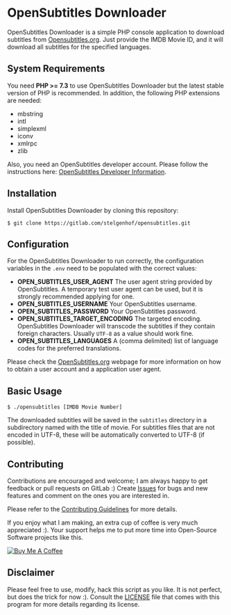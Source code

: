 OpenSubtitles Downloader
==========

OpenSubtitles Downloader is a simple PHP console application to download subtitles from [Opensubtitles.org]. Just
provide the IMDB Movie ID, and it will download all subtitles for the specified languages.

System Requirements
-------------------

You need **PHP >= 7.3** to use OpenSubtitles Downloader but the latest stable version of PHP is recommended. In
addition, the following PHP extensions are needed:

- mbstring
- intl
- simplexml
- iconv
- xmlrpc
- zlib

Also, you need an OpenSubtitles developer account. Please follow the instructions
here: [OpenSubtitles Developer Information](https://trac.opensubtitles.org/projects/opensubtitles/wiki/DevReadFirst).

Installation
------------

Install OpenSubtitles Downloader by cloning this repository:

```
$ git clone https://gitlab.com/stelgenhof/opensubtitles.git
```

Configuration
------------

For the OpenSubtitles Downloader to run correctly, the configuration variables in the `.env` need to be populated with
the correct values:

- **OPEN_SUBTITLES_USER_AGENT** The user agent string provided by OpenSubtitles. A temporary test user agent can be
  used, but it is strongly recommended applying for one.
- **OPEN_SUBTITLES_USERNAME** Your OpenSubtitles username.
- **OPEN_SUBTITLES_PASSWORD** Your OpenSubtitles password.
- **OPEN_SUBTITLES_TARGET_ENCODING** The targeted encoding. OpenSubtitles Downloader will transcode the subtitles if
  they contain foreign characters. Usually `UTF-8` as a value should work fine.
- **OPEN_SUBTITLES_LANGUAGES** A (comma delimited) list of language codes for the preferred translations.

Please check the [OpenSubtitles.org] webpage for more information on how to obtain a user account and a application user
agent.

Basic Usage
-----------

```
$ ./opensubtitles [IMDB Movie Number]
```

The downloaded subtitles will be saved in the `subtitles` directory in a subdirectory named with the title of movie. For
subtitles files that are not encoded in UTF-8, these will be automatically converted to UTF-8 (if possible).

## Contributing

Contributions are encouraged and welcome; I am always happy to get feedback or pull requests on GitLab :)
Create [Issues](https://gitlab.com/stelgenhof/opensubtitles/-/issues) for bugs and new features and comment on the ones
you are interested in.

Please refer to the [Contributing Guidelines](CONTRIBUTING.md) for more details.

If you enjoy what I am making, an extra cup of coffee is very much appreciated :). Your support helps me to put more
time into Open-Source Software projects like this.

<a href="https://www.buymeacoffee.com/sachatelgenhof" target="_blank"><img alt="Buy Me A Coffee" src="https://www.buymeacoffee.com/assets/img/custom_images/orange_img.png" title="Buy Me A Coffee"/></a>


Disclaimer
----------
Please feel free to use, modify, hack this script as you like. It is not perfect, but does the trick for now :). Consult
the [LICENSE](LICENSE) file that comes with this program for more details regarding its license.

[OpenSubtitles.org]: https://www.opensubtitles.org
